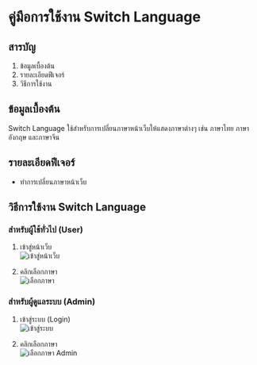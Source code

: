 # คู่มือการใช้งาน Switch Language

## สารบัญ
1. ข้อมูลเบื้องต้น
2. รายละเอียดฟีเจอร์
3. วิธีการใช้งาน

## ข้อมูลเบื้องต้น 
Switch Language ใช้สำหรับการเปลี่ยนภาษาหน้าเว็บให้แสดงภาษาต่างๆ เช่น ภาษาไทย ภาษาอังกฤษ และภาษาจีน

## รายละเอียดฟีเจอร์
- ทำการเปลี่ยนภาษาหน้าเว็บ

## วิธีการใช้งาน Switch Language

### สำหรับผู้ใช้ทั่วไป (User)
1. เข้าสู่หน้าเว็บ  
   ![เข้าสู่หน้าเว็บ](https://github.com/user-attachments/assets/06468dae-4dc6-460b-9ddd-1bb688ce3083)

2. คลิกเลือกภาษา  
   ![เลือกภาษา](https://github.com/user-attachments/assets/78a6506d-2931-4b13-9964-70a6310ee0ab)

### สำหรับผู้ดูแลระบบ (Admin)
1. เข้าสู่ระบบ (Login)  
   ![เข้าสู่ระบบ](https://github.com/user-attachments/assets/e2cf3d0f-5139-48b6-9203-ed607d79f178)

2. คลิกเลือกภาษา  
   ![เลือกภาษา Admin](https://github.com/user-attachments/assets/a05172b5-1c97-4d1d-a3ed-11c22ad61c63)

